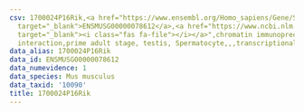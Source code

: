 ```yaml
---
csv: 1700024P16Rik,<a href="https://www.ensembl.org/Homo_sapiens/Gene/Summary?db=core;g=ENSMUSG00000078612"
  target="_blank">ENSMUSG00000078612</a>,<a href="https://www.ncbi.nlm.nih.gov/pubmed/25450459"
  target="_blank"><i class="fas fa-file"></i></a>",chromatin immunoprecipitation assay,direct
  interaction,prime adult stage, testis, Spermatocyte,,,transcriptional regulation,
data_alias: 1700024P16Rik
data_id: ENSMUSG00000078612
data_numevidence: 1
data_species: Mus musculus
data_taxid: '10090'
title: 1700024P16Rik
---
```

